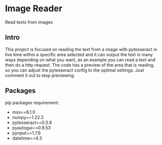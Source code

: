 # Image Reader
Read texts from images

## Intro
This project is focused on reading the text from a image with pytesseract in live time within a specific area selected and it can output the text in many ways depending on what you want, as an example you can read a text and then do a http request.
The code has a preview of the area that is reading, so you can adjust the pytesseract config to the optimal settings. Just comment it out to stop previewing.

## Packages
pip packages requirement:
- mss==6.1.0
- numpy==1.22.3
- pytesseract==0.3.9
- pyautogui==0.9.53
- pynput==1.7.6
- datetime==4.3

